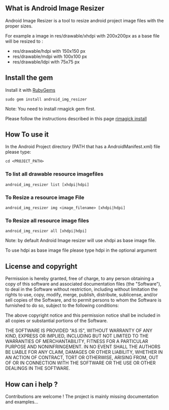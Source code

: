 ## What is Android Image Resizer

Android Image Resizer is a tool to resize android project image files with the proper sizes.

For example a image in res/drawable/xhdpi  with 200x200px as a base file will be resized to :

* res/drawable/hdpi with 150x150 px
* res/drawable/mdpi with 100x100 px
* res/drawable/ldpi with 75x75 px 


## Install the gem ##

Install it with [RubyGems](https://rubygems.org/)

	sudo gem install android_img_resizer
	
Note: You need to install rmagick gem first.

Please follow the instructions described in this page [rimagick install](http://rmagick.rubyforge.org/install-osx.html)


## How To use it 

In the Android Project directory (PATH that has a AndroidManifest.xml) file please type: 

	cd <PROJECT_PATH>

### To list all drawable resource imagefiles
	
	android_img_resizer list [xhdpi|hdpi] 

### To Resize a resource image File 	
	
	android_img_resizer img <image_filename> [xhdpi|hdpi]  

### To Resize all resource image files 
	
	android_img_resizer all [xhdpi|hdpi]  

Note: by default Android Image resizer will use xhdpi as base image file. 

To use hdpi as base image file  please type hdpi in the optional argument

## License and copyright ##

Permission is hereby granted, free of charge, to any person obtaining a copy
of this software and associated documentation files (the "Software"), to
deal in the Software without restriction, including without limitation the
rights to use, copy, modify, merge, publish, distribute, sublicense, and/or
sell copies of the Software, and to permit persons to whom the Software is
furnished to do so, subject to the following conditions:

The above copyright notice and this permission notice shall be included in
all copies or substantial portions of the Software.

THE SOFTWARE IS PROVIDED "AS IS", WITHOUT WARRANTY OF ANY KIND, EXPRESS OR
IMPLIED, INCLUDING BUT NOT LIMITED TO THE WARRANTIES OF MERCHANTABILITY,
FITNESS FOR A PARTICULAR PURPOSE AND NONINFRINGEMENT. IN NO EVENT SHALL
THE AUTHORS BE LIABLE FOR ANY CLAIM, DAMAGES OR OTHER LIABILITY, WHETHER
IN AN ACTION OF CONTRACT, TORT OR OTHERWISE, ARISING FROM, OUT OF OR IN
CONNECTION WITH THE SOFTWARE OR THE USE OR OTHER DEALINGS IN THE SOFTWARE.

## How can i help ?

Contributions are welcome ! The project is mainly missing documentation and examples...

